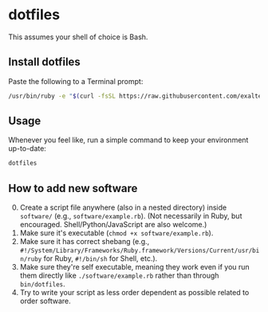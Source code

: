 dotfiles
========

This assumes your shell of choice is Bash.

## Install dotfiles

Paste the following to a Terminal prompt:

```bash
/usr/bin/ruby -e "$(curl -fsSL https://raw.githubusercontent.com/exalted/dotfiles/master/install)"
```

## Usage

Whenever you feel like, run a simple command to keep your environment up-to-date:

```bash
dotfiles
```

## How to add new software

0. Create a script file anywhere (also in a nested directory) inside `software/` (e.g., `software/example.rb`). (Not necessarily in Ruby, but encouraged. Shell/Python/JavaScript are also welcome.)
0. Make sure it's executable (`chmod +x software/example.rb`).
0. Make sure it has correct shebang (e.g., `#!/System/Library/Frameworks/Ruby.framework/Versions/Current/usr/bin/ruby` for Ruby, `#!/bin/sh` for Shell, etc.).
0. Make sure they're self executable, meaning they work even if you run them directly like `./software/example.rb` rather than through `bin/dotfiles`.
0. Try to write your script as less order dependent as possible related to order software.
